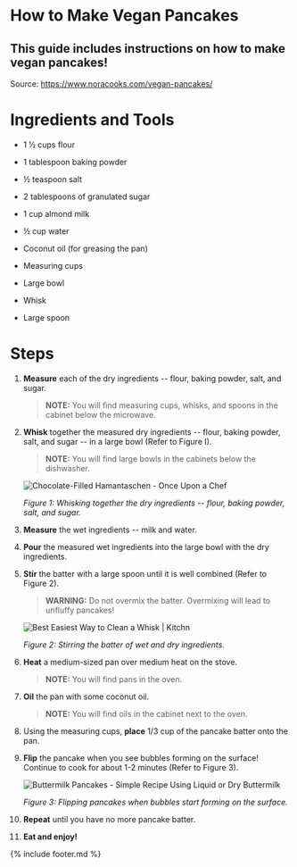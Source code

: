 # How to Make Vegan Pancakes
## This guide includes instructions on how to make vegan pancakes!

Source: <https://www.noracooks.com/vegan-pancakes/>

# Ingredients and Tools

-   1 ½ cups flour

-   1 tablespoon baking powder

-   ½ teaspoon salt

-   2 tablespoons of granulated sugar

-   1 cup almond milk

-   ½ cup water

-   Coconut oil (for greasing the pan)

-   Measuring cups

-   Large bowl

-   Whisk

-   Large spoon

# Steps 

1.  **Measure** each of the dry ingredients -- flour, baking powder, salt, and sugar.

    > **NOTE:** You will find measuring cups, whisks, and spoons in the cabinet below the microwave.

2.  **Whisk** together the measured dry ingredients -- flour, baking powder, salt, and sugar \-- in a large bowl (Refer to Figure I).

    > **NOTE:** You will find large bowls in the cabinets below the dishwasher.

    ![Chocolate-Filled Hamantaschen - Once Upon a
    Chef](images/media/image1.jpeg)

    *Figure 1: Whisking together the dry ingredients -- flour, baking powder, salt, and sugar.*

3.  **Measure** the wet ingredients -- milk and water.

4.  **Pour** the measured wet ingredients into the large bowl with the dry ingredients.

5.  **Stir** the batter with a large spoon until it is well combined (Refer to Figure 2).

    > **WARNING:** Do not overmix the batter. Overmixing will lead to unfluffy pancakes!

    ![Best Easiest Way to Clean a Whisk \|
    Kitchn](images/media/image2.jpeg)

    *Figure 2: Stirring the batter of wet and dry ingredients.*

6.  **Heat** a medium-sized pan over medium heat on the stove.

    > **NOTE:** You will find pans in the oven.

7.  **Oil** the pan with some coconut oil.

    > **NOTE:** You will find oils in the cabinet next to the oven.

8.  Using the measuring cups, **place** 1/3 cup of the pancake batter onto the pan.

9.  **Flip** the pancake when you see bubbles forming on the surface! Continue to cook for about 1-2 minutes (Refer to Figure 3).

    ![Buttermilk Pancakes - Simple Recipe Using Liquid or Dry
    Buttermilk](images/media/image3.jpeg)

    *Figure 3: Flipping pancakes when bubbles start forming on the surface.*

10. **Repeat** until you have no more pancake batter.

11. **Eat and enjoy!**

{% include footer.md %}